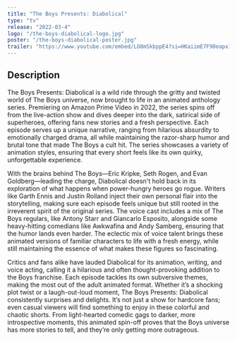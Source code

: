 ```yaml
---
title: "The Boys Presents: Diabolical"
type: "tv"
release: "2022-03-4"
logo: "/the-boys-diabolical-logo.jpg"
poster: "/the-boys-diabolical-poster.jpg"
trailer: "https://www.youtube.com/embed/LO8mSkbppE4?si=HKaiimE7F90eapx1"
---
```


## Description

The Boys Presents: Diabolical is a wild ride through the gritty and twisted world of The Boys universe, now brought to life in an animated anthology series. Premiering on Amazon Prime Video in 2022, the series spins off from the live-action show and dives deeper into the dark, satirical side of superheroes, offering fans new stories and a fresh perspective. Each episode serves up a unique narrative, ranging from hilarious absurdity to emotionally charged drama, all while maintaining the razor-sharp humor and brutal tone that made The Boys a cult hit. The series showcases a variety of animation styles, ensuring that every short feels like its own quirky, unforgettable experience.

With the brains behind The Boys—Eric Kripke, Seth Rogen, and Evan Goldberg—leading the charge, Diabolical doesn't hold back in its exploration of what happens when power-hungry heroes go rogue. Writers like Garth Ennis and Justin Roiland inject their own personal flair into the storytelling, making sure each episode feels unique but still rooted in the irreverent spirit of the original series. The voice cast includes a mix of The Boys regulars, like Antony Starr and Giancarlo Esposito, alongside some heavy-hitting comedians like Awkwafina and Andy Samberg, ensuring that the humor lands even harder. The eclectic mix of voice talent brings these animated versions of familiar characters to life with a fresh energy, while still maintaining the essence of what makes these figures so fascinating.

Critics and fans alike have lauded Diabolical for its animation, writing, and voice acting, calling it a hilarious and often thought-provoking addition to the Boys franchise. Each episode tackles its own subversive themes, making the most out of the adult animated format. Whether it’s a shocking plot twist or a laugh-out-loud moment, The Boys Presents: Diabolical consistently surprises and delights. It’s not just a show for hardcore fans; even casual viewers will find something to enjoy in these colorful and chaotic shorts. From light-hearted comedic gags to darker, more introspective moments, this animated spin-off proves that the Boys universe has more stories to tell, and they’re only getting more outrageous.
